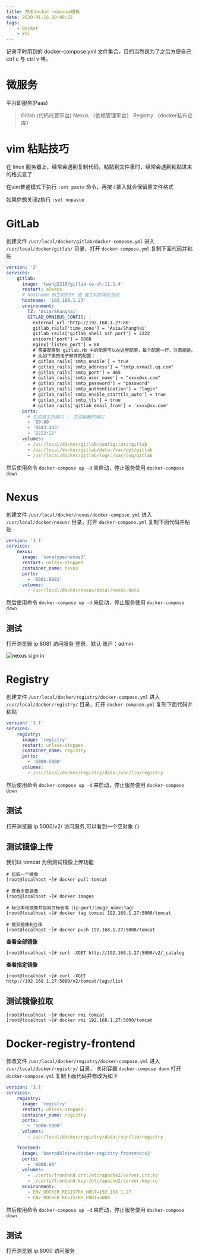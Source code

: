 ```yaml
---
title: 常用docker compose模板
date: 2020-01-16 10:49:22
tags: 
    - Docker
    - Yml
---
```


记录平时用到的 docker-compose.yml 文件集合，目的当然是为了之后方便自己 ctrl c 与 ctrl v 咯。

<!-- more -->

# 微服务

平台即服务(Paas)
> Gitlab (代码托管平台)
> Nexus （依赖管理平台）
> Registry （docker私有仓库）

# vim 粘贴技巧

在 linux 服务器上，经常会遇到复制代码，粘贴到文件里时，经常会遇到粘贴进来的格式变了

在vim普通模式下执行  `:set paste` 命令，再按 i 插入就会保留原文件格式

如果你想关闭z执行  `:set nopaste`

# GitLab

创建文件 `/usr/local/docker/gitlab/docker-compose.yml` 进入 `/usr/local/docker/gitlab/` 目录，打开 `docker-compose.yml` 复制下面代码并粘贴

``` yml
version: '2'
services:
    gitlab:
      image: 'twang2218/gitlab-ce-zh:11.1.4'
      restart: always
      # hostname 宿主机的IP 或 宿主机的域名指向
      hostname: '192.168.1.27'
      environment:
        TZ: 'Asia/Shanghai'
        GITLAB_OMNIBUS_CONFIG: |
          external_url 'http://192.168.1.27:80'
          gitlab_rails['time_zone'] = 'Asia/Shanghai'
          gitlab_rails['gitlab_shell_ssh_port'] = 2222
          unicorn['port'] = 8888
          nginx['listen_port'] = 80
          # 需要配置到 gitlab.rb 中的配置可以在这里配置，每个配置一行，注意缩进。
          # 比如下面的电子邮件的配置：
          # gitlab_rails['smtp_enable'] = true
          # gitlab_rails['smtp_address'] = "smtp.exmail.qq.com"
          # gitlab_rails['smtp_port'] = 465
          # gitlab_rails['smtp_user_name'] = "xxxx@xx.com"
          # gitlab_rails['smtp_password'] = "password"
          # gitlab_rails['smtp_authentication'] = "login"
          # gitlab_rails['smtp_enable_starttls_auto'] = true
          # gitlab_rails['smtp_tls'] = true
          # gitlab_rails['gitlab_email_from'] = 'xxxx@xx.com'
      ports:
        # 左边宿主机端口 ： 右边容器的端口
        - '80:80'
        - '8443:443'
        - '2222:22'
      volumes:
        - /usr/local/docker/gitlab/config:/etc/gitlab
        - /usr/local/docker/gitlab/data:/var/opt/gitlab
        - /usr/local/docker/gitlab/logs:/var/log/gitlab
```

然后使用命令 `docker-compose up -d` 来启动，停止服务使用 `docker-compose down`

# Nexus

创建文件 `/usr/local/docker/nexus/docker-compose.yml` 进入 `/usr/local/docker/nexus/` 目录，打开 `docker-compose.yml` 复制下面代码并粘贴

``` yml
version: '3.1'
services:
    nexus:
      image: 'sonatype/nexus3'
      restart: unless-stopped
      container_name: nexus
      ports:
        - '8081:8081'
      volumes:
        - /usr/local/docker/nexus/data:/nexus-data
```

然后使用命令 `docker-compose up -d` 来启动，停止服务使用 `docker-compose down`

## 测试

打开浏览器 ip:8081 访问服务
登录，默认 账户：admin  

![nexus sign in](https://s2.ax1x.com/2020/01/16/lv1FfK.png)


# Registry

创建文件 `/usr/local/docker/registry/docker-compose.yml` 进入 `/usr/local/docker/registry/` 目录，打开 `docker-compose.yml` 复制下面代码并粘贴

``` yml
version: '3.1'
services:
    registry:
      image: 'registry'
      restart: unless-stopped
      container_name: registry
      ports:
        - '5000:5000'
      volumes:
        - /usr/local/docker/registry/data:/var/lib/registry
```

然后使用命令 `docker-compose up -d` 来启动，停止服务使用 `docker-compose down`

## 测试

打开浏览器 ip:5000/v2/ 访问服务,可以看到一个空对象 `{}`

## 测试镜像上传

我们以 tomcat 为例测试镜像上传功能

```
# 拉取一个镜像
[root@localhost ~]# docker pull tomcat

# 查看全部镜像
[root@localhost ~]# docker images

# 标记本地镜像并指向目标仓库（ip:port/image_name:tag）
[root@localhost ~]# docker tag tomcat 192.168.1.27:5000/tomcat

# 提交镜像到仓库
[root@localhost ~]# docker push 192.168.1.27:5000/tomcat

```

**查看全部镜像**
```
[root@localhost ~]# curl -XGET http://192.168.1.27:5000/v2/_catalog
```

**查看指定镜像**
```
[root@localhost ~]# curl -XGET http://192.168.1.27:5000/v2/tomcat/tags/list
```

## 测试镜像拉取
```
[root@localhost ~]# docker rmi tomcat
[root@localhost ~]# docker rmi 192.168.1.27:5000/tomcat

```

# Docker-registry-frontend

修改文件 `/usr/local/docker/registry/docker-compose.yml` 
进入 `/usr/local/docker/registry/` 目录，
关闭容器 `docker-compose down`
打开 `docker-compose.yml` 复制下面代码并修改为如下

``` yml
version: '3.1'
services:
    registry:
      image: 'registry'
      restart: unless-stopped
      container_name: registry
      ports:
        - '5000:5000'
      volumes:
        - /usr/local/docker/registry/data:/var/lib/registry

    frontend:
      image: 'konradkleine/docker-registry-frontend:v2'
      ports:
        - '8000:80'
      volumes:
        - ./certs/frontend.crt:/etc/apache2/server.crt:ro
        - ./certs/frontend.key:/etc/apache2/server.key:ro
      environment:
        - ENV_DOCKER_REGISTRY_HOST=192.168.1.27
        - ENV_DOCKER_REGISTRY_PORT=5000
```

然后使用命令 `docker-compose up -d` 来启动，停止服务使用 `docker-compose down`


## 测试

打开浏览器 ip:8000 访问服务


